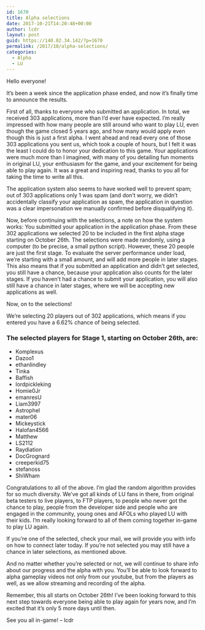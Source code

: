 ```yaml
---
id: 1670
title: Alpha selections
date: 2017-10-21T14:20:48+00:00
author: lcdr
layout: post
guid: https://140.82.34.142/?p=1670
permalink: /2017/10/alpha-selections/
categories:
  - Alpha
  - LU
---
```

Hello everyone!

It’s been a week since the application phase ended, and now it’s finally time to announce the results.

First of all, thanks to everyone who submitted an application. In total, we received 303 applications, more than I’d ever have expected. I’m really impressed with how many people are still around who want to play LU, even though the game closed 5 years ago, and how many would apply even though this is just a first alpha. I went ahead and read every one of those 303 applications you sent us, which took a couple of hours, but I felt it was the least I could do to honor your dedication to this game. Your applications were much more than I imagined, with many of you detailing fun moments in original LU, your enthusiasm for the game, and your excitement for being able to play again. It was a great and inspiring read, thanks to you all for taking the time to write all this.

The application system also seems to have worked well to prevent spam; out of 303 applications only 1 was spam (and don’t worry, we didn’t accidentally classify your application as spam, the application in question was a clear impersonation we manually confirmed before disqualifying it).

Now, before continuing with the selections, a note on how the system works: You submitted your application in the application phase. From these 302 applications we selected 20 to be included in the first alpha stage starting on October 26th. The selections were made randomly, using a computer (to be precise, a small python script). However, these 20 people are just the first stage. To evaluate the server performance under load, we’re starting with a small amount, and will add more people in later stages. This also means that if you submitted an application and didn’t get selected, you still have a chance, because your application also counts for the later stages. If you haven’t had a chance to submit your application, you will also still have a chance in later stages, where we will be accepting new applications as well.

Now, on to the selections!

We’re selecting 20 players out of 302 applications, which means if you entered you have a 6.62% chance of being selected.

### The selected players for Stage 1, starting on October 26th, are:

* Komplexus
* Dazoo1
* ethanlindley
* Tinka
* Baffish
* lordpickleking
* Homie0Jr
* emanresU
* Liam3997
* Astrophel
* mater06
* Mickeystick
* Halofan4566
* Matthew
* LS2112
* Raydiation
* DocGrognard
* creeperkid75
* stefanoss
* ShiWham

Congratulations to all of the above. I’m glad the random algorithm provides for so much diversity. We’ve got all kinds of LU fans in there, from original beta testers to live players, to FTP players, to people who never got the chance to play, people from the developer side and people who are engaged in the community, young ones and AFOLs who played LU with their kids. I’m really looking forward to all of them coming together in-game to play LU again.

If you’re one of the selected, check your mail, we will provide you with info on how to connect later today.
If you’re not selected you may still have a chance in later selections, as mentioned above.

And no matter whether you’re selected or not, we will continue to share info about our progress and the alpha with you. You’ll be able to look forward to alpha gameplay videos not only from our youtube, but from the players as well, as we allow streaming and recording of the alpha.

Remember, this all starts on October 26th! I’ve been looking forward to this next step towards everyone being able to play again for years now, and I’m excited that it’s only 5 more days until then.

See you all in-game!
– lcdr
